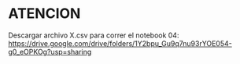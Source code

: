 # ATENCION
Descargar archivo X.csv para correr el notebook 04: https://drive.google.com/drive/folders/1Y2bpu_Gu9q7nu93rYOE054-g0_eOPKOg?usp=sharing
